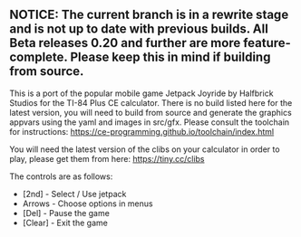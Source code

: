 ## NOTICE: The current branch is in a rewrite stage and is not up to date with previous builds. All Beta releases 0.20 and further are more feature-complete. Please keep this in mind if building from source.

This is a port of the popular mobile game Jetpack Joyride by Halfbrick Studios for the TI-84 Plus CE calculator. There is no build listed here for the latest version, you will need to build from source and generate the graphics appvars using the yaml and images in src/gfx. Please consult the toolchain for instructions: https://ce-programming.github.io/toolchain/index.html

You will need the latest version of the clibs on your calculator in order to play, please get them from here: https://tiny.cc/clibs

The controls are as follows:
* [2nd]   - Select / Use jetpack
* Arrows  - Choose options in menus
* [Del]   - Pause the game
* [Clear] - Exit the game

